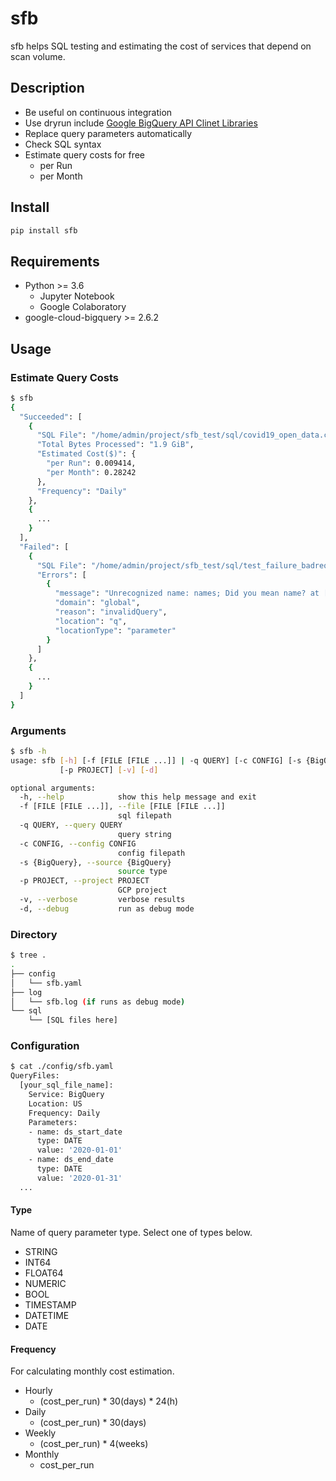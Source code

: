 # sfb

sfb helps SQL testing and estimating the cost of services that depend on scan volume.

## Description

- Be useful on continuous integration
- Use dryrun include [Google BigQuery API Clinet Libraries](https://cloud.google.com/bigquery/docs/reference/libraries)
- Replace query parameters automatically
- Check SQL syntax
- Estimate query costs for free
    - per Run
    - per Month

## Install

```sh
pip install sfb
```

## Requirements

- Python >= 3.6
    - Jupyter Notebook
    - Google Colaboratory
- google-cloud-bigquery >= 2.6.2

## Usage

### Estimate Query Costs

```sh
$ sfb
{
  "Succeeded": [
    {
      "SQL File": "/home/admin/project/sfb_test/sql/covid19_open_data.covid19_open_data.sql",
      "Total Bytes Processed": "1.9 GiB",
      "Estimated Cost($)": {
        "per Run": 0.009414,
        "per Month": 0.28242
      },
      "Frequency": "Daily"
    },
    {
      ...
    }
  ],
  "Failed": [
    {
      "SQL File": "/home/admin/project/sfb_test/sql/test_failure_badrequest_01.sql",
      "Errors": [
        {
          "message": "Unrecognized name: names; Did you mean name? at [9:5]",
          "domain": "global",
          "reason": "invalidQuery",
          "location": "q",
          "locationType": "parameter"
        }
      ]
    },
    {
      ...
    }
  ]
}
```

### Arguments

```sh
$ sfb -h
usage: sfb [-h] [-f [FILE [FILE ...]] | -q QUERY] [-c CONFIG] [-s {BigQuery}]
           [-p PROJECT] [-v] [-d]

optional arguments:
  -h, --help            show this help message and exit
  -f [FILE [FILE ...]], --file [FILE [FILE ...]]
                        sql filepath
  -q QUERY, --query QUERY
                        query string
  -c CONFIG, --config CONFIG
                        config filepath
  -s {BigQuery}, --source {BigQuery}
                        source type
  -p PROJECT, --project PROJECT
                        GCP project
  -v, --verbose         verbose results
  -d, --debug           run as debug mode
```

### Directory

```sh
$ tree .
.
├── config
│   └── sfb.yaml
├── log
│   └── sfb.log (if runs as debug mode)
└── sql
    └── [SQL files here]
```

### Configuration

```sh
$ cat ./config/sfb.yaml
QueryFiles:
  [your_sql_file_name]:
    Service: BigQuery
    Location: US
    Frequency: Daily
    Parameters:
    - name: ds_start_date
      type: DATE
      value: '2020-01-01'
    - name: ds_end_date
      type: DATE
      value: '2020-01-31'
  ...
```

#### Type

Name of query parameter type. Select one of types below.

- STRING
- INT64
- FLOAT64
- NUMERIC
- BOOL
- TIMESTAMP
- DATETIME
- DATE

#### Frequency

For calculating monthly cost estimation.

- Hourly
    - (cost_per_run) * 30(days) * 24(h)
- Daily
    - (cost_per_run) * 30(days)
- Weekly
    - (cost_per_run) * 4(weeks)
- Monthly
    - cost_per_run
